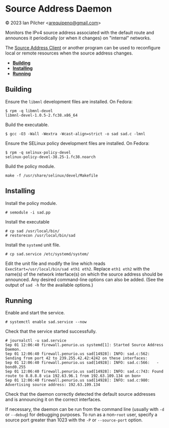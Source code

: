 # Source Address Daemon

&copy; 2023 Ian Pilcher <<arequipeno@gmail.com>>

Monitors the IPv4 source address associated with the default route and announces
it periodically (or when it changes) on "internal" networks.

The [Source Address Client](https://github.com/ipilcher/sac) or another program
can be used to reconfigure local or remote resources when the source address
changes.

* [**Building**](#building)
* [**Installing**](#installing)
* [**Running**](#running)

## Building

Ensure the `libmnl` development files are installed.  On Fedora:

```
$ rpm -q libmnl-devel
libmnl-devel-1.0.5-2.fc38.x86_64
```

Build the executable.

```
$ gcc -O3 -Wall -Wextra -Wcast-align=strict -o sad sad.c -lmnl
```

Ensure the SELinux policy development files are installed.  On Fedora:

```
$ rpm -q selinux-policy-devel
selinux-policy-devel-38.25-1.fc38.noarch
```

Build the policy module.

```
make -f /usr/share/selinux/devel/Makefile
```

## Installing

Install the policy module.

```
# semodule -i sad.pp
```

Install the executable

```
# cp sad /usr/local/bin/
# restorecon /usr/local/bin/sad
```

Install the `systemd` unit file.

```
# cp sad.service /etc/systemd/system/
```

Edit the unit file and modify the line which reads
`ExecStart=/usr/local/bin/sad eth1 eth2`.  Replace `eth1 eth2` with the name(s)
of the network interface(s) on which the source address should be announced.
Any desired command-line options can also be added.  (See the output of `sad -h`
for the available options.)

## Running

Enable and start the service.

```
# systemctl enable sad.service --now
```

Check that the service started successfully.

```
# journalctl -u sad.service
Sep 01 12:06:40 firewall.penurio.us systemd[1]: Started Source Address Daemon.
Sep 01 12:06:40 firewall.penurio.us sad[14928]: INFO: sad.c:562: Sending from port 42 to 239.255.42.42:4242 on these interfaces:
Sep 01 12:06:40 firewall.penurio.us sad[14928]: INFO: sad.c:566:   - bond0.255
Sep 01 12:06:40 firewall.penurio.us sad[14928]: INFO: sad.c:743: Found route to 8.8.8.8 via 192.63.96.1 from 192.63.109.134 on bon>
Sep 01 12:06:40 firewall.penurio.us sad[14928]: INFO: sad.c:980: Advertising source address: 192.63.109.134
```

Check that the daemon correctly detected the default source addresses and is
announcing it on the correct interfaces.

If necessary, the daemon can be run from the command line (usually with `-d` or
`--debug`) for debugging purposes.  To run as a non-`root` user, specify a
source port greater than 1023 with the `-P` or `--source-port` option.
